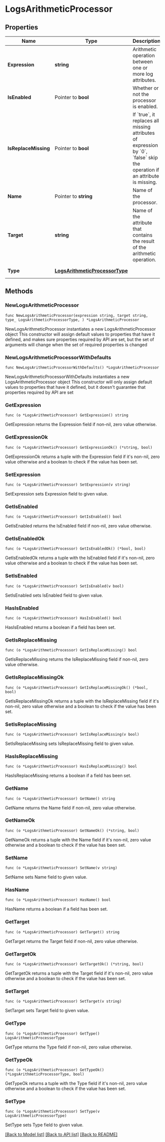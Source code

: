 # LogsArithmeticProcessor

## Properties

Name | Type | Description | Notes
------------ | ------------- | ------------- | -------------
**Expression** | **string** | Arithmetic operation between one or more log attributes. | 
**IsEnabled** | Pointer to **bool** | Whether or not the processor is enabled. | [optional] [default to false]
**IsReplaceMissing** | Pointer to **bool** | If &#x60;true&#x60;, it replaces all missing attributes of expression by &#x60;0&#x60;, &#x60;false&#x60; skip the operation if an attribute is missing. | [optional] [default to false]
**Name** | Pointer to **string** | Name of the processor. | [optional] 
**Target** | **string** | Name of the attribute that contains the result of the arithmetic operation. | 
**Type** | [**LogsArithmeticProcessorType**](LogsArithmeticProcessorType.md) |  | [default to LOGSARITHMETICPROCESSORTYPE_ARITHMETIC_PROCESSOR]

## Methods

### NewLogsArithmeticProcessor

`func NewLogsArithmeticProcessor(expression string, target string, type_ LogsArithmeticProcessorType, ) *LogsArithmeticProcessor`

NewLogsArithmeticProcessor instantiates a new LogsArithmeticProcessor object
This constructor will assign default values to properties that have it defined,
and makes sure properties required by API are set, but the set of arguments
will change when the set of required properties is changed

### NewLogsArithmeticProcessorWithDefaults

`func NewLogsArithmeticProcessorWithDefaults() *LogsArithmeticProcessor`

NewLogsArithmeticProcessorWithDefaults instantiates a new LogsArithmeticProcessor object
This constructor will only assign default values to properties that have it defined,
but it doesn't guarantee that properties required by API are set

### GetExpression

`func (o *LogsArithmeticProcessor) GetExpression() string`

GetExpression returns the Expression field if non-nil, zero value otherwise.

### GetExpressionOk

`func (o *LogsArithmeticProcessor) GetExpressionOk() (*string, bool)`

GetExpressionOk returns a tuple with the Expression field if it's non-nil, zero value otherwise
and a boolean to check if the value has been set.

### SetExpression

`func (o *LogsArithmeticProcessor) SetExpression(v string)`

SetExpression sets Expression field to given value.


### GetIsEnabled

`func (o *LogsArithmeticProcessor) GetIsEnabled() bool`

GetIsEnabled returns the IsEnabled field if non-nil, zero value otherwise.

### GetIsEnabledOk

`func (o *LogsArithmeticProcessor) GetIsEnabledOk() (*bool, bool)`

GetIsEnabledOk returns a tuple with the IsEnabled field if it's non-nil, zero value otherwise
and a boolean to check if the value has been set.

### SetIsEnabled

`func (o *LogsArithmeticProcessor) SetIsEnabled(v bool)`

SetIsEnabled sets IsEnabled field to given value.

### HasIsEnabled

`func (o *LogsArithmeticProcessor) HasIsEnabled() bool`

HasIsEnabled returns a boolean if a field has been set.

### GetIsReplaceMissing

`func (o *LogsArithmeticProcessor) GetIsReplaceMissing() bool`

GetIsReplaceMissing returns the IsReplaceMissing field if non-nil, zero value otherwise.

### GetIsReplaceMissingOk

`func (o *LogsArithmeticProcessor) GetIsReplaceMissingOk() (*bool, bool)`

GetIsReplaceMissingOk returns a tuple with the IsReplaceMissing field if it's non-nil, zero value otherwise
and a boolean to check if the value has been set.

### SetIsReplaceMissing

`func (o *LogsArithmeticProcessor) SetIsReplaceMissing(v bool)`

SetIsReplaceMissing sets IsReplaceMissing field to given value.

### HasIsReplaceMissing

`func (o *LogsArithmeticProcessor) HasIsReplaceMissing() bool`

HasIsReplaceMissing returns a boolean if a field has been set.

### GetName

`func (o *LogsArithmeticProcessor) GetName() string`

GetName returns the Name field if non-nil, zero value otherwise.

### GetNameOk

`func (o *LogsArithmeticProcessor) GetNameOk() (*string, bool)`

GetNameOk returns a tuple with the Name field if it's non-nil, zero value otherwise
and a boolean to check if the value has been set.

### SetName

`func (o *LogsArithmeticProcessor) SetName(v string)`

SetName sets Name field to given value.

### HasName

`func (o *LogsArithmeticProcessor) HasName() bool`

HasName returns a boolean if a field has been set.

### GetTarget

`func (o *LogsArithmeticProcessor) GetTarget() string`

GetTarget returns the Target field if non-nil, zero value otherwise.

### GetTargetOk

`func (o *LogsArithmeticProcessor) GetTargetOk() (*string, bool)`

GetTargetOk returns a tuple with the Target field if it's non-nil, zero value otherwise
and a boolean to check if the value has been set.

### SetTarget

`func (o *LogsArithmeticProcessor) SetTarget(v string)`

SetTarget sets Target field to given value.


### GetType

`func (o *LogsArithmeticProcessor) GetType() LogsArithmeticProcessorType`

GetType returns the Type field if non-nil, zero value otherwise.

### GetTypeOk

`func (o *LogsArithmeticProcessor) GetTypeOk() (*LogsArithmeticProcessorType, bool)`

GetTypeOk returns a tuple with the Type field if it's non-nil, zero value otherwise
and a boolean to check if the value has been set.

### SetType

`func (o *LogsArithmeticProcessor) SetType(v LogsArithmeticProcessorType)`

SetType sets Type field to given value.



[[Back to Model list]](../README.md#documentation-for-models) [[Back to API list]](../README.md#documentation-for-api-endpoints) [[Back to README]](../README.md)


